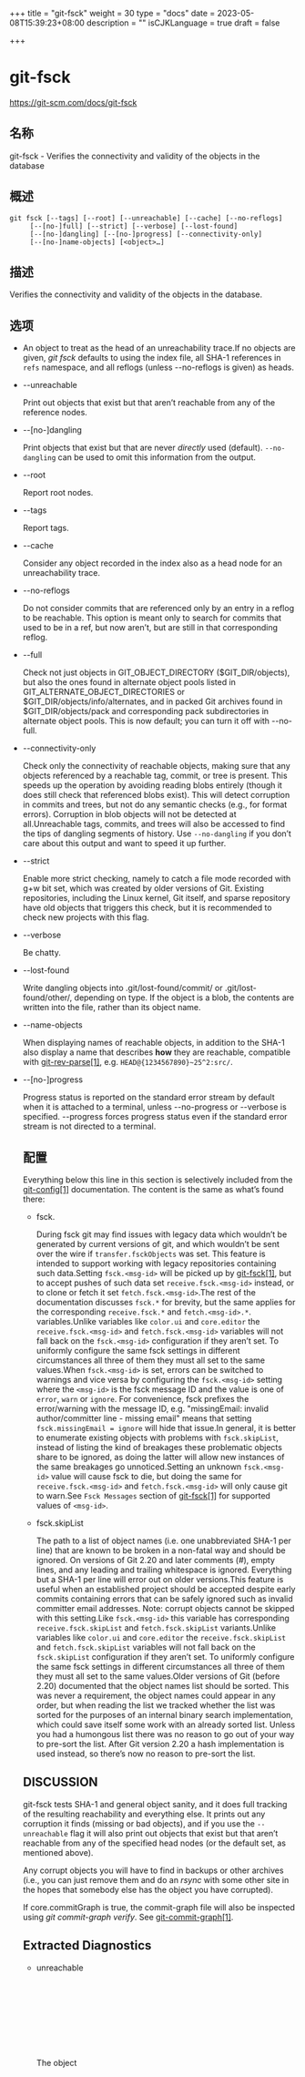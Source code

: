 +++
title = "git-fsck"
weight = 30
type = "docs"
date = 2023-05-08T15:39:23+08:00
description = ""
isCJKLanguage = true
draft = false

+++

# git-fsck

https://git-scm.com/docs/git-fsck

## 名称

git-fsck - Verifies the connectivity and validity of the objects in the database

## 概述

```
git fsck [--tags] [--root] [--unreachable] [--cache] [--no-reflogs]
	 [--[no-]full] [--strict] [--verbose] [--lost-found]
	 [--[no-]dangling] [--[no-]progress] [--connectivity-only]
	 [--[no-]name-objects] [<object>…]
```

## 描述

Verifies the connectivity and validity of the objects in the database.

## 选项

- <object>

  An object to treat as the head of an unreachability trace.If no objects are given, *git fsck* defaults to using the index file, all SHA-1 references in `refs` namespace, and all reflogs (unless --no-reflogs is given) as heads.

- --unreachable

  Print out objects that exist but that aren’t reachable from any of the reference nodes.

- --[no-]dangling

  Print objects that exist but that are never *directly* used (default). `--no-dangling` can be used to omit this information from the output.

- --root

  Report root nodes.

- --tags

  Report tags.

- --cache

  Consider any object recorded in the index also as a head node for an unreachability trace.

- --no-reflogs

  Do not consider commits that are referenced only by an entry in a reflog to be reachable. This option is meant only to search for commits that used to be in a ref, but now aren’t, but are still in that corresponding reflog.

- --full

  Check not just objects in GIT_OBJECT_DIRECTORY ($GIT_DIR/objects), but also the ones found in alternate object pools listed in GIT_ALTERNATE_OBJECT_DIRECTORIES or $GIT_DIR/objects/info/alternates, and in packed Git archives found in $GIT_DIR/objects/pack and corresponding pack subdirectories in alternate object pools. This is now default; you can turn it off with --no-full.

- --connectivity-only

  Check only the connectivity of reachable objects, making sure that any objects referenced by a reachable tag, commit, or tree is present. This speeds up the operation by avoiding reading blobs entirely (though it does still check that referenced blobs exist). This will detect corruption in commits and trees, but not do any semantic checks (e.g., for format errors). Corruption in blob objects will not be detected at all.Unreachable tags, commits, and trees will also be accessed to find the tips of dangling segments of history. Use `--no-dangling` if you don’t care about this output and want to speed it up further.

- --strict

  Enable more strict checking, namely to catch a file mode recorded with g+w bit set, which was created by older versions of Git. Existing repositories, including the Linux kernel, Git itself, and sparse repository have old objects that triggers this check, but it is recommended to check new projects with this flag.

- --verbose

  Be chatty.

- --lost-found

  Write dangling objects into .git/lost-found/commit/ or .git/lost-found/other/, depending on type. If the object is a blob, the contents are written into the file, rather than its object name.

- --name-objects

  When displaying names of reachable objects, in addition to the SHA-1 also display a name that describes **how** they are reachable, compatible with [git-rev-parse[1]](../git-rev-parse), e.g. `HEAD@{1234567890}~25^2:src/`.

- --[no-]progress

  Progress status is reported on the standard error stream by default when it is attached to a terminal, unless --no-progress or --verbose is specified. --progress forces progress status even if the standard error stream is not directed to a terminal.

## 配置

Everything below this line in this section is selectively included from the [git-config[1]](../git-config) documentation. The content is the same as what’s found there:

- fsck.<msg-id>

  During fsck git may find issues with legacy data which wouldn’t be generated by current versions of git, and which wouldn’t be sent over the wire if `transfer.fsckObjects` was set. This feature is intended to support working with legacy repositories containing such data.Setting `fsck.<msg-id>` will be picked up by [git-fsck[1]](../git-fsck), but to accept pushes of such data set `receive.fsck.<msg-id>` instead, or to clone or fetch it set `fetch.fsck.<msg-id>`.The rest of the documentation discusses `fsck.*` for brevity, but the same applies for the corresponding `receive.fsck.*` and `fetch.<msg-id>.*`. variables.Unlike variables like `color.ui` and `core.editor` the `receive.fsck.<msg-id>` and `fetch.fsck.<msg-id>` variables will not fall back on the `fsck.<msg-id>` configuration if they aren’t set. To uniformly configure the same fsck settings in different circumstances all three of them they must all set to the same values.When `fsck.<msg-id>` is set, errors can be switched to warnings and vice versa by configuring the `fsck.<msg-id>` setting where the `<msg-id>` is the fsck message ID and the value is one of `error`, `warn` or `ignore`. For convenience, fsck prefixes the error/warning with the message ID, e.g. "missingEmail: invalid author/committer line - missing email" means that setting `fsck.missingEmail = ignore` will hide that issue.In general, it is better to enumerate existing objects with problems with `fsck.skipList`, instead of listing the kind of breakages these problematic objects share to be ignored, as doing the latter will allow new instances of the same breakages go unnoticed.Setting an unknown `fsck.<msg-id>` value will cause fsck to die, but doing the same for `receive.fsck.<msg-id>` and `fetch.fsck.<msg-id>` will only cause git to warn.See `Fsck Messages` section of [git-fsck[1]](../git-fsck) for supported values of `<msg-id>`.

- fsck.skipList

  The path to a list of object names (i.e. one unabbreviated SHA-1 per line) that are known to be broken in a non-fatal way and should be ignored. On versions of Git 2.20 and later comments (*#*), empty lines, and any leading and trailing whitespace is ignored. Everything but a SHA-1 per line will error out on older versions.This feature is useful when an established project should be accepted despite early commits containing errors that can be safely ignored such as invalid committer email addresses. Note: corrupt objects cannot be skipped with this setting.Like `fsck.<msg-id>` this variable has corresponding `receive.fsck.skipList` and `fetch.fsck.skipList` variants.Unlike variables like `color.ui` and `core.editor` the `receive.fsck.skipList` and `fetch.fsck.skipList` variables will not fall back on the `fsck.skipList` configuration if they aren’t set. To uniformly configure the same fsck settings in different circumstances all three of them they must all set to the same values.Older versions of Git (before 2.20) documented that the object names list should be sorted. This was never a requirement, the object names could appear in any order, but when reading the list we tracked whether the list was sorted for the purposes of an internal binary search implementation, which could save itself some work with an already sorted list. Unless you had a humongous list there was no reason to go out of your way to pre-sort the list. After Git version 2.20 a hash implementation is used instead, so there’s now no reason to pre-sort the list.

## DISCUSSION

git-fsck tests SHA-1 and general object sanity, and it does full tracking of the resulting reachability and everything else. It prints out any corruption it finds (missing or bad objects), and if you use the `--unreachable` flag it will also print out objects that exist but that aren’t reachable from any of the specified head nodes (or the default set, as mentioned above).

Any corrupt objects you will have to find in backups or other archives (i.e., you can just remove them and do an *rsync* with some other site in the hopes that somebody else has the object you have corrupted).

If core.commitGraph is true, the commit-graph file will also be inspected using *git commit-graph verify*. See [git-commit-graph[1]](../git-commit-graph).

## Extracted Diagnostics

- unreachable <type> <object>

  The <type> object <object>, isn’t actually referred to directly or indirectly in any of the trees or commits seen. This can mean that there’s another root node that you’re not specifying or that the tree is corrupt. If you haven’t missed a root node then you might as well delete unreachable nodes since they can’t be used.

- missing <type> <object>

  The <type> object <object>, is referred to but isn’t present in the database.

- dangling <type> <object>

  The <type> object <object>, is present in the database but never *directly* used. A dangling commit could be a root node.

- hash mismatch <object>

  The database has an object whose hash doesn’t match the object database value. This indicates a serious data integrity problem.

## FSCK MESSAGES

The following lists the types of errors `git fsck` detects and what each error means, with their default severity. The severity of the error, other than those that are marked as "(FATAL)", can be tweaked by setting the corresponding `fsck.<msg-id>` configuration variable.

- `badDate`

  (ERROR) Invalid date format in an author/committer line.

- `badDateOverflow`

  (ERROR) Invalid date value in an author/committer line.

- `badEmail`

  (ERROR) Invalid email format in an author/committer line.

- `badFilemode`

  (INFO) A tree contains a bad filemode entry.

- `badName`

  (ERROR) An author/committer name is empty.

- `badObjectSha1`

  (ERROR) An object has a bad sha1.

- `badParentSha1`

  (ERROR) A commit object has a bad parent sha1.

- `badTagName`

  (INFO) A tag has an invalid format.

- `badTimezone`

  (ERROR) Found an invalid time zone in an author/committer line.

- `badTree`

  (ERROR) A tree cannot be parsed.

- `badTreeSha1`

  (ERROR) A tree has an invalid format.

- `badType`

  (ERROR) Found an invalid object type.

- `duplicateEntries`

  (ERROR) A tree contains duplicate file entries.

- `emptyName`

  (WARN) A path contains an empty name.

- `extraHeaderEntry`

  (IGNORE) Extra headers found after `tagger`.

- `fullPathname`

  (WARN) A path contains the full path starting with "/".

- `gitattributesBlob`

  (ERROR) A non-blob found at `.gitattributes`.

- `gitattributesLarge`

  (ERROR) The `.gitattributes` blob is too large.

- `gitattributesLineLength`

  (ERROR) The `.gitattributes` blob contains too long lines.

- `gitattributesMissing`

  (ERROR) Unable to read `.gitattributes` blob.

- `gitattributesSymlink`

  (INFO) `.gitattributes` is a symlink.

- `gitignoreSymlink`

  (INFO) `.gitignore` is a symlink.

- `gitmodulesBlob`

  (ERROR) A non-blob found at `.gitmodules`.

- `gitmodulesLarge`

  (ERROR) The `.gitmodules` file is too large to parse.

- `gitmodulesMissing`

  (ERROR) Unable to read `.gitmodules` blob.

- `gitmodulesName`

  (ERROR) A submodule name is invalid.

- `gitmodulesParse`

  (INFO) Could not parse `.gitmodules` blob.

`gitmodulesLarge`; (ERROR) `.gitmodules` blob is too large to parse.

- `gitmodulesPath`

  (ERROR) `.gitmodules` path is invalid.

- `gitmodulesSymlink`

  (ERROR) `.gitmodules` is a symlink.

- `gitmodulesUpdate`

  (ERROR) Found an invalid submodule update setting.

- `gitmodulesUrl`

  (ERROR) Found an invalid submodule url.

- `hasDot`

  (WARN) A tree contains an entry named `.`.

- `hasDotdot`

  (WARN) A tree contains an entry named `..`.

- `hasDotgit`

  (WARN) A tree contains an entry named `.git`.

- `mailmapSymlink`

  (INFO) `.mailmap` is a symlink.

- `missingAuthor`

  (ERROR) Author is missing.

- `missingCommitter`

  (ERROR) Committer is missing.

- `missingEmail`

  (ERROR) Email is missing in an author/committer line.

- `missingNameBeforeEmail`

  (ERROR) Missing name before an email in an author/committer line.

- `missingObject`

  (ERROR) Missing `object` line in tag object.

- `missingSpaceBeforeDate`

  (ERROR) Missing space before date in an author/committer line.

- `missingSpaceBeforeEmail`

  (ERROR) Missing space before the email in author/committer line.

- `missingTag`

  (ERROR) Unexpected end after `type` line in a tag object.

- `missingTagEntry`

  (ERROR) Missing `tag` line in a tag object.

- `missingTaggerEntry`

  (INFO) Missing `tagger` line in a tag object.

- `missingTree`

  (ERROR) Missing `tree` line in a commit object.

- `missingType`

  (ERROR) Invalid type value on the `type` line in a tag object.

- `missingTypeEntry`

  (ERROR) Missing `type` line in a tag object.

- `multipleAuthors`

  (ERROR) Multiple author lines found in a commit.

- `nulInCommit`

  (WARN) Found a NUL byte in the commit object body.

- `nulInHeader`

  (FATAL) NUL byte exists in the object header.

- `nullSha1`

  (WARN) Tree contains entries pointing to a null sha1.

- `treeNotSorted`

  (ERROR) A tree is not properly sorted.

- `unknownType`

  (ERROR) Found an unknown object type.

- `unterminatedHeader`

  (FATAL) Missing end-of-line in the object header.

- `zeroPaddedDate`

  (ERROR) Found a zero padded date in an author/commiter line.

- `zeroPaddedFilemode`

  (WARN) Found a zero padded filemode in a tree.

## Environment Variables

- GIT_OBJECT_DIRECTORY

  used to specify the object database root (usually $GIT_DIR/objects)

- GIT_INDEX_FILE

  used to specify the index file of the index

- GIT_ALTERNATE_OBJECT_DIRECTORIES

  used to specify additional object database roots (usually unset)

## GIT

  这是[git[1]](../../Git)工具集中的一部分。